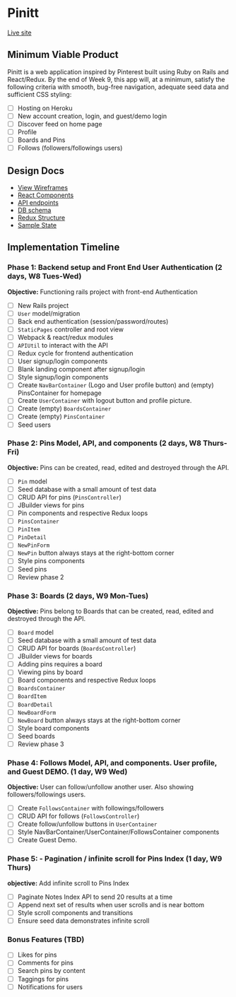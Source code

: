 # Pinitt

[Live site][pinitt]

[pinitt]: http://www.pinitt.co

## Minimum Viable Product

Pinitt is a web application inspired by Pinterest built using Ruby on Rails and React/Redux. By the end of Week 9, this app will, at a minimum, satisfy the following criteria with smooth, bug-free navigation, adequate seed data and sufficient CSS styling:

- [ ] Hosting on Heroku
- [ ] New account creation, login, and guest/demo login
- [ ] Discover feed on home page
- [ ] Profile
- [ ] Boards and Pins
- [ ] Follows (followers/followings users)

## Design Docs
* [View Wireframes][wireframes]
* [React Components][components]
* [API endpoints][api-endpoints]
* [DB schema][schema]
* [Redux Structure][redux-structure]
* [Sample State][sample-state]

[wireframes]: ./docs/wireframes/views.md
[components]: ./docs/component-heirarchy.md
[redux-structure]: ./docs/redux-structure.md
[sample-state]: ./docs/sample-state.md
[api-endpoints]: ./docs/api-endpoints.md
[schema]: ./docs/schema.md

## Implementation Timeline

### Phase 1: Backend setup and Front End User Authentication (2 days, W8 Tues-Wed)

**Objective:** Functioning rails project with front-end Authentication

- [ ] New Rails project
- [ ] `User` model/migration
- [ ] Back end authentication (session/password/routes)
- [ ] `StaticPages` controller and root view
- [ ] Webpack & react/redux modules
- [ ] `APIUtil` to interact with the API
- [ ] Redux cycle for frontend authentication
- [ ] User signup/login components
- [ ] Blank landing component after signup/login
- [ ] Style signup/login components
- [ ] Create `NavBarContainer` (Logo and User profile button) and (empty) PinsContainer for homepage
- [ ] Create `UserContainer` with logout button and profile picture.
- [ ] Create (empty) `BoardsContainer`
- [ ] Create (empty) `PinsContainer`
- [ ] Seed users

### Phase 2: Pins Model, API, and components (2 days, W8 Thurs-Fri)

**Objective:** Pins can be created, read, edited and destroyed through
the API.

- [ ] `Pin` model
- [ ] Seed database with a small amount of test data
- [ ] CRUD API for pins (`PinsController`)
- [ ] JBuilder views for pins
- [ ] Pin components and respective Redux loops
- [ ] `PinsContainer`
- [ ] `PinItem`
- [ ] `PinDetail`
- [ ] `NewPinForm`
- [ ] `NewPin` button always stays at the right-bottom corner
- [ ] Style pins components
- [ ] Seed pins
- [ ] Review phase 2

### Phase 3: Boards (2 days, W9 Mon-Tues)

**Objective:** Pins belong to Boards that can be created, read, edited and destroyed through the API.

- [ ] `Board` model
- [ ] Seed database with a small amount of test data
- [ ] CRUD API for boards (`BoardsController`)
- [ ] JBuilder views for boards
- [ ] Adding pins requires a board
- [ ] Viewing pins by board
- [ ] Board components and respective Redux loops
- [ ] `BoardsContainer`
- [ ] `BoardItem`
- [ ] `BoardDetail`
- [ ] `NewBoardForm`
- [ ] `NewBoard` button always stays at the right-bottom corner
- [ ] Style board components
- [ ] Seed boards
- [ ] Review phase 3

### Phase 4: Follows Model, API, and components. User profile, and Guest DEMO. (1 day, W9 Wed)

**Objective:** User can follow/unfollow another user. Also showing followers/followings users.

- [ ] Create `FollowsContainer` with followings/followers
- [ ] CRUD API for follows (`FollowsController`)
- [ ] Create follow/unfollow buttons in `UserContainer`
- [ ] Style NavBarContainer/UserContainer/FollowsContainer components
- [ ] Create Guest Demo.

### Phase 5: - Pagination / infinite scroll for Pins Index (1 day, W9 Thurs)

**objective:** Add infinite scroll to Pins Index

- [ ] Paginate Notes Index API to send 20 results at a time
- [ ] Append next set of results when user scrolls and is near bottom
- [ ] Style scroll components and transitions
- [ ] Ensure seed data demonstrates infinite scroll

### Bonus Features (TBD)
- [ ] Likes for pins
- [ ] Comments for pins
- [ ] Search pins by content
- [ ] Taggings for pins
- [ ] Notifications for users
